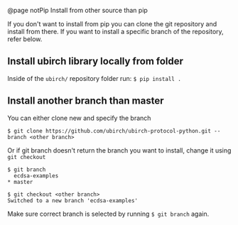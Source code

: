@page notPip Install from other source than pip 

<!-- These markdown files are supposed to be read by doxygen, 
a software for generating documentation. So don't wonder about the @page, 
@ref - or similar statements. Please refer as well to the 
official documentation at developer.ubirch.com -->

If you don't want to install from pip you can clone the git repository and install from there. 
If you want to install a specific branch of the repository, refer below.

## Install ubirch library locally from folder

Inside of the `ubirch/` repository folder run:
`$ pip install .`

## Install another branch than master

You can either clone new and specify the branch 

`$ git clone https://github.com/ubirch/ubirch-protocol-python.git --branch <other branch>`

Or if git branch doesn't return the branch you want to install, 
change it using `git checkout`
```
$ git branch
  ecdsa-examples
* master

$ git checkout <other branch>
Switched to a new branch 'ecdsa-examples'
```

Make sure correct branch is selected by running `$ git branch` again.

